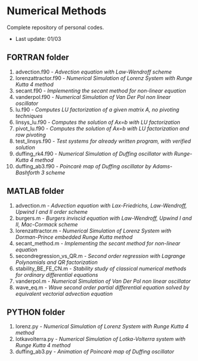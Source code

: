 # Numerical Methods

Complete repository of personal codes.
- Last update: 01/03


## FORTRAN folder
  1. advection.f90 - *Advection equation with Law-Wendroff scheme*
  2. lorenzattractor.f90 - *Numerical Simulation of Lorenz System with Runge Kutta 4 method*
  3. secant.f90 - *Implementing the secant method for non-linear equation*
  4. vanderpol.f90 - *Numerical Simulation of Van Der Pol non linear oscillator*
  5. lu.f90 - *Computes LU factorization of a given matrix A, no pivoting techniques*
  6. linsys_lu.f90 - *Computes the solution of Ax=b with LU factorization*
  7. pivot_lu.f90 - *Computes the solution of Ax=b with LU factorization and row pivoting*
  8. test_linsys.f90 - *Test systems for already written program, with verified solution*
  9. duffing_rk4.f90 - *Numerical Simulation of Duffing oscillator with Runge-Kutta 4 method*
 10. duffing_ab3.f90 - *Poincarè map of Duffing oscillator by Adams-Bashforth 3 scheme*

## MATLAB folder
  1. advection.m - *Advection equation with Lax-Friedrichs, Law-Wendroff, Upwind I and II order scheme*
  2. burgers.m   - *Burgers inviscid equation with Law-Wendroff, Upwind I and II, Mac-Cormack scheme*
  3. lorenzattractor.m - *Numerical Simulation of Lorenz System with Dorman-Prince embedded Runge Kutta method*
  4. secant_method.m - *Implementing the secant method for non-linear equation*
  5. secondregression_vs_QR.m - *Second order regression with Lagrange Polynomials and QR factorization*
  6. stability_BE_FE_CN.m - *Stability study of classical numerical methods for ordinary differential equations*
  7. vanderpol.m - *Numerical Simulation of Van Der Pol non linear oscillator*
  8. wave_eq.m - *Wave second order partial differential equation solved by equivalent vectorial advection equation*

## PYTHON folder
  1. lorenz.py - *Numerical Simulation of Lorenz System with Runge Kutta 4 method*
  2. lotkavolterra.py - *Numerical Simulation of Lotka-Volterra system with Runge Kutta 4 method*
  3. duffing_ab3.py - *Animation of Poincarè map of Duffing oscillator*

